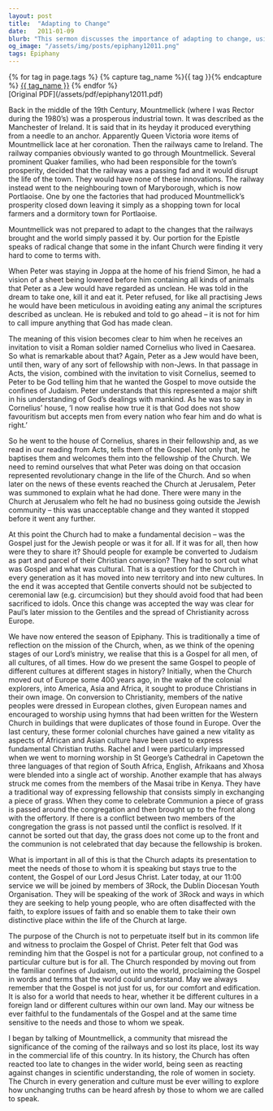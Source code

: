 ```yaml
---
layout: post
title:  "Adapting to Change"
date:   2011-01-09
blurb: "This sermon discusses the importance of adapting to change, using the story of Mountmellick as an example. It emphasizes the need for the Church to adapt its presentation to meet the needs of those to whom it is speaking, while staying true to the content of the Gospel. It also highlights the importance of the Church's mission to proclaim the Gospel to all cultures and times."
og_image: "/assets/img/posts/epiphany12011.png"
tags: Epiphany
---    
```

<div class="tag-pills">
  {% for tag in page.tags %}
    {% capture tag_name %}{{ tag }}{% endcapture %}
    <a href="{{ site.baseurl }}/tag/{{ tag_name | slugify }}" class="tag-pill">{{ tag_name }}</a>
  {% endfor %}
</div>
[Original PDF](/assets/pdf/epiphany12011.pdf)

Back in the middle of the 19th Century, Mountmellick (where I was Rector during the 1980’s) was a prosperous industrial town. It was described as the Manchester of Ireland. It is said that in its heyday it produced everything from a needle to an anchor. Apparently Queen Victoria wore items of Mountmellick lace at her coronation. Then the railways came to Ireland. The railway companies obviously wanted to go through Mountmellick. Several prominent Quaker families, who had been responsible for the town’s prosperity, decided that the railway was a passing fad and it would disrupt the life of the town. They would have none of these innovations. The railway instead went to the neighbouring town of Maryborough, which is now Portlaoise. One by one the factories that had produced Mountmellick’s prosperity closed down leaving it simply as a shopping town for local farmers and a dormitory town for Portlaoise.

Mountmellick was not prepared to adapt to the changes that the railways brought and the world simply passed it by. Our portion for the Epistle speaks of radical change that some in the infant Church were finding it very hard to come to terms with.

When Peter was staying in Joppa at the home of his friend Simon, he had a vision of a sheet being lowered before him containing all kinds of animals that Peter as a Jew would have regarded as unclean. He was told in the dream to take one, kill it and eat it. Peter refused, for like all practising Jews he would have been meticulous in avoiding eating any animal the scriptures described as unclean. He is rebuked and told to go ahead – it is not for him to call impure anything that God has made clean.

The meaning of this vision becomes clear to him when he receives an invitation to visit a Roman soldier named Cornelius who lived in Caesarea. So what is remarkable about that? Again, Peter as a Jew would have been, until then, wary of any sort of fellowship with non-Jews. In that passage in Acts, the vision, combined with the invitation to visit Cornelius, seemed to Peter to be God telling him that he wanted the Gospel to move outside the confines of Judaism. Peter understands that this represented a major shift in his understanding of God’s dealings with mankind. As he was to say in Cornelius’ house, ‘I now realise how true it is that God does not show favouritism but accepts men from every nation who fear him and do what is right.’

So he went to the house of Cornelius, shares in their fellowship and, as we read in our reading from Acts, tells them of the Gospel. Not only that, he baptises them and welcomes them into the fellowship of the Church. We need to remind ourselves that what Peter was doing on that occasion represented revolutionary change in the life of the Church. And so when later on the news of these events reached the Church at Jerusalem, Peter was summoned to explain what he had done. There were many in the Church at Jerusalem who felt he had no business going outside the Jewish community – this was unacceptable change and they wanted it stopped before it went any further.

At this point the Church had to make a fundamental decision – was the Gospel just for the Jewish people or was it for all. If it was for all, then how were they to share it? Should people for example be converted to Judaism as part and parcel of their Christian conversion? They had to sort out what was Gospel and what was cultural. That is a question for the Church in every generation as it has moved into new territory and into new cultures. In the end it was accepted that Gentile converts should not be subjected to ceremonial law (e.g. circumcision) but they should avoid food that had been sacrificed to idols. Once this change was accepted the way was clear for Paul’s later mission to the Gentiles and the spread of Christianity across Europe.

We have now entered the season of Epiphany. This is traditionally a time of reflection on the mission of the Church, when, as we think of the opening stages of our Lord’s ministry, we realise that this is a Gospel for all men, of all cultures, of all times. How do we present the same Gospel to people of different cultures at different stages in history? Initially, when the Church moved out of Europe some 400 years ago, in the wake of the colonial explorers, into America, Asia and Africa, it sought to produce Christians in their own image. On conversion to Christianity, members of the native peoples were dressed in European clothes, given European names and encouraged to worship using hymns that had been written for the Western Church in buildings that were duplicates of those found in Europe. Over the last century, these former colonial churches have gained a new vitality as aspects of African and Asian culture have been used to express fundamental Christian truths. Rachel and I were particularly impressed when we went to morning worship in St George’s Cathedral in Capetown the three languages of that region of South Africa, English, Afrikaans and Xhosa were blended into a single act of worship. Another example that has always struck me comes from the members of the Masai tribe in Kenya. They have a traditional way of expressing fellowship that consists simply in exchanging a piece of grass. When they come to celebrate Communion a piece of grass is passed around the congregation and then brought up to the front along with the offertory. If there is a conflict between two members of the congregation the grass is not passed until the conflict is resolved. If it cannot be sorted out that day, the grass does not come up to the front and the communion is not celebrated that day because the fellowship is broken.

What is important in all of this is that the Church adapts its presentation to meet the needs of those to whom it is speaking but stays true to the content, the Gospel of our Lord Jesus Christ. Later today, at our 11:00 service we will be joined by members of 3Rock, the Dublin Diocesan Youth Organisation. They will be speaking of the work of 3Rock and ways in which they are seeking to help young people, who are often disaffected with the faith, to explore issues of faith and so enable them to take their own distinctive place within the life of the Church at large.

The purpose of the Church is not to perpetuate itself but in its common life and witness to proclaim the Gospel of Christ. Peter felt that God was reminding him that the Gospel is not for a particular group, not confined to a particular culture but is for all. The Church responded by moving out from the familiar confines of Judaism, out into the world, proclaiming the Gospel in words and terms that the world could understand. May we always remember that the Gospel is not just for us, for our comfort and edification. It is also for a world that needs to hear, whether it be different cultures in a foreign land or different cultures within our own land. May our witness be ever faithful to the fundamentals of the Gospel and at the same time sensitive to the needs and those to whom we speak.

I began by talking of Mountmellick, a community that misread the significance of the coming of the railways and so lost its place, lost its way in the commercial life of this country. In its history, the Church has often reacted too late to changes in the wider world, being seen as reacting against changes in scientific understanding, the role of women in society. The Church in every generation and culture must be ever willing to explore how unchanging truths can be heard afresh by those to whom we are called to speak.
